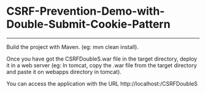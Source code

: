 # CSRF-Prevention-Demo-with-Double-Submit-Cookie-Pattern
--------------------------------------------------------

Build the project with Maven. (eg: mvn clean install).

Once you have got the CSRFDoubleS.war file in the target directory, deploy it in a web server (eg: In tomcat, copy the .war file from the target directory and paste it on webapps directory in tomcat).

You can access the application with the URL http://localhost:<port>/CSRFDoubleS
